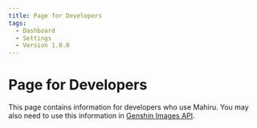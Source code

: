 ```yaml
---
title: Page for Developers
tags:
  - Dashboard
  - Settings
  - Version 1.0.0
---
```


# Page for Developers

This page contains information for developers who use Mahiru. You may also need to use this information in [Genshin Images API](../../../api/genshin-images.md).